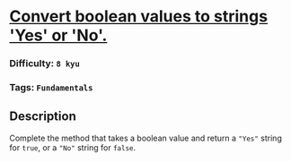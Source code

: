 # [Convert boolean values to strings 'Yes' or 'No'.](https://www.codewars.com/kata/53369039d7ab3ac506000467)

### Difficulty: `8 kyu`

### Tags: `Fundamentals`

## Description

Complete the method that takes a boolean value and return a `"Yes"` string for `true`, or a `"No"` string for `false`.

